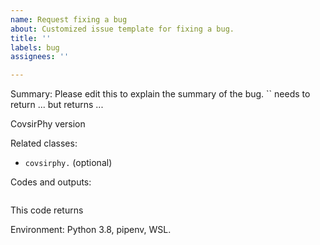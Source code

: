 ```yaml
---
name: Request fixing a bug
about: Customized issue template for fixing a bug.
title: ''
labels: bug
assignees: ''

---
```


Summary:
Please edit this to explain the summary of the bug.
`` needs to return ... but returns ...

CovsirPhy version 

Related classes:
- `covsirphy.`
(optional)

Codes and outputs:
```Python
```
This code returns 

Environment:
Python 3.8, pipenv, WSL.
